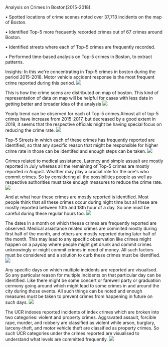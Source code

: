 Analysis on Crimes in Boston(2015-2018).

•	Spotted locations of crime scenes noted over 37,713 incidents on the map of Boston.

•	Identified Top-5 more frequently recorded crimes out of 67 crimes around Boston.

•	Identified streets where each of Top-5 crimes are frequently recorded.

•	Performed time-based analysis on Top-5 crimes in Boston, to extract patterns.

Insights:
In this we're concentrating in Top-5 crimes in boston during the period 2015-2018.
Motor vehicle accident response is the most frequent crime reported during this period.
![](https://github.com/Vivekgarimella/crimes_in_boston/blob/master/crimes%20in%20boston/TOp5.jpeg)

This is how the crime scens are distributed on map of boston. This kind of representation of data on map will be helpful for cases with less data in getting better and broader idea of the analysis
![](https://github.com/Vivekgarimella/crimes_in_boston/blob/master/crimes%20in%20boston/Maps.jpeg)

Yearly trend can be observed for each of Top-5 crimes.Almost all of top-5 crimes have increase from 2015-2017, but decreased by a good extent in 2018, it seems that the respective officials might be having special focus on reducing the crime rate.
![](https://github.com/Vivekgarimella/crimes_in_boston/blob/master/crimes%20in%20boston/yearly.jpeg)

Top-5 Streets in which each of these crimes has frequently reported are identified, so that any specific reason that might be responsible for higher crime rate in those can be identifed and enough steps can be taken.
![](https://github.com/Vivekgarimella/crimes_in_boston/blob/master/crimes%20in%20boston/streets.jpeg)

Crimes related to medical assistance, Larency and simple assualt are mostly reported in July whereas all the remaining of Top-5 crimes are mostly reported in August. Weather may play a crucial role for the one's who commit crimes. So by considering all the possibilities people as well as respective authorities must take enough measures to reduce the crime rate.
![](https://github.com/Vivekgarimella/crimes_in_boston/blob/master/crimes%20in%20boston/months.jpeg)

And at what hour these crimes are mostly reported is identified. Most people think that all these crimes occur during night time but all these are mostly reported between 10th and 18th hour of a day. So one must be careful during these regular hours too.
![](https://github.com/Vivekgarimella/crimes_in_boston/blob/master/crimes%20in%20boston/hours.jpeg)

The dates in a month on which theese crimes are frequently reported are observed. Medical assistance related crimes are commited mostly during first half of the month, and others are mostly reported during later half of the month. This may lead to any specific observation like crimes might happen on a payday where people might get drunk and commit crimes unknowingly or might commit crimes in need of money. All such factors must be considered and a solution to curb these crimes must be identified.
![](https://github.com/Vivekgarimella/crimes_in_boston/blob/master/crimes%20in%20boston/dates.jpeg)

Any specific days on which multiple incidents are reported are visualised. So any particular reason for multiple incidents on that particular day can be identified. Like there might be some concert or farewell party or graduation cermony going around which might lead to some crimes in and around the city during those events. All such things can be noted and enough measures must be taken to prevent crimes from happening in future on such days.
![](https://github.com/Vivekgarimella/crimes_in_boston/blob/master/crimes%20in%20boston/Specific%20dates.jpeg)

The UCR indexes reported incidents of index crimes which are broken into two categories: violent and property crimes. Aggravated assault, forcible rape, murder, and robbery are classified as violent while arson, burglary, larceny-theft, and motor vehicle theft are classified as property crimes. 
So such UCR categories under the crimes reported are visualised to understand what levels are committed frequently.
![](https://github.com/Vivekgarimella/crimes_in_boston/blob/master/crimes%20in%20boston/ucr.jpeg)
